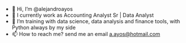 - 👋 Hi, I’m @alejandroayos
- 👀 I currently work as Accounting Analyst Sr | Data Analyst
- 🌱 I’m training with data science, data analysis and finance tools, with Python always by my side
- 📫 How to reach me? send me an email a.ayos@hotmail.com

